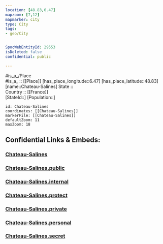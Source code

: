 ```yaml
---
location: [48.83,6.47] 
mapzoom: [7,12] 
mapmarker: city 
type: City
tags:
- geo/City


SpocWebEntityId: 29553
isDeleted: false
confidential: public

---
```

#is_a_/Place  
#is_a_ :: [[Place]] 
[has_place_longitude::6.47] 
[has_place_latitude::48.83] 
[name::Chateau-Salines] 
State ::  
Country :: [[France]]  
[StateId::] 
[Population::] 



```leaflet
id: Chateau-Salines
coordinates: [[Chateau-Salines]] 
markerFile: [[Chateau-Salines]] 
defaultZoom: 11 
maxZoom: 18
```


## Confidential Links & Embeds: 

### [Chateau-Salines](/_Standards/Earth/Continent/Europe/Europe~West/France/regions~France/Grand_Est/departments~Grand_Est/Moselle/communes~Moselle/Château-Salins/cities~Château-Salins/Chateau-Salines.md) 

### [Chateau-Salines.public](/_public/Earth/Continent/Europe/Europe~West/France/regions~France/Grand_Est/departments~Grand_Est/Moselle/communes~Moselle/Château-Salins/cities~Château-Salins/Chateau-Salines.public.md) 

### [Chateau-Salines.internal](/_internal/Earth/Continent/Europe/Europe~West/France/regions~France/Grand_Est/departments~Grand_Est/Moselle/communes~Moselle/Château-Salins/cities~Château-Salins/Chateau-Salines.internal.md) 

### [Chateau-Salines.protect](/_protect/Earth/Continent/Europe/Europe~West/France/regions~France/Grand_Est/departments~Grand_Est/Moselle/communes~Moselle/Château-Salins/cities~Château-Salins/Chateau-Salines.protect.md) 

### [Chateau-Salines.private](/_private/Earth/Continent/Europe/Europe~West/France/regions~France/Grand_Est/departments~Grand_Est/Moselle/communes~Moselle/Château-Salins/cities~Château-Salins/Chateau-Salines.private.md) 

### [Chateau-Salines.personal](/_personal/Earth/Continent/Europe/Europe~West/France/regions~France/Grand_Est/departments~Grand_Est/Moselle/communes~Moselle/Château-Salins/cities~Château-Salins/Chateau-Salines.personal.md) 

### [Chateau-Salines.secret](/_secret/Earth/Continent/Europe/Europe~West/France/regions~France/Grand_Est/departments~Grand_Est/Moselle/communes~Moselle/Château-Salins/cities~Château-Salins/Chateau-Salines.secret.md)

